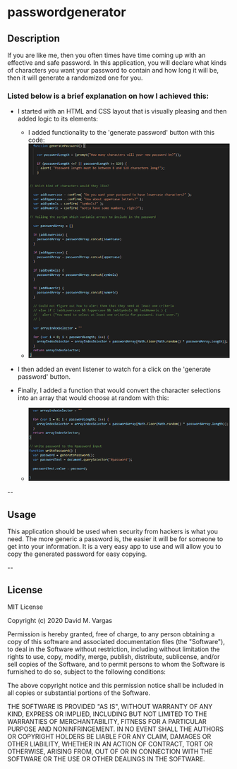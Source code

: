 # passwordgenerator

## Description

If you are like me, then you often times have time coming up with an effective and safe password. In this application, you will declare what kinds of characters you want your password to contain and how long it will be, then it will generate a randomized one for you. 

### Listed below is a brief explanation on how I achieved this: 

* I started with an HTML and CSS layout that is visually pleasing and then added logic to its elements:
    * I added functionality to the 'generate password' button with this code:
    * ![](assets/Capture2.png)

    
    

* I then added an event listener to watch for a click on the 'generate password' button.

* Finally, I added a function that would convert the character selections into an array that would choose at random with this:
    * ![](assets/Capture3.png)

--
## Usage

This application should be used when security from hackers is what you need. The more generic a password is, the easier it will be for someone to get into your information. It is a very easy app to use and will allow you to copy the generated password for easy copying.

--
## License

MIT License 

Copyright (c) 2020 David M. Vargas

Permission is hereby granted, free of charge, to any person obtaining a copy of this software and associated documentation files (the "Software"), to deal in the Software without restriction, including without limitation the rights to use, copy, modify, merge, publish, distribute, sublicense, and/or sell copies of the Software, and to permit persons to whom the Software is furnished to do so, subject to the following conditions:

The above copyright notice and this permission notice shall be included in all copies or substantial portions of the Software.

THE SOFTWARE IS PROVIDED "AS IS", WITHOUT  WARRANTY OF ANY KIND, EXPRESS OR IMPLIED, INCLUDING BUT NOT LIMITED TO THE WARRANTIES OF MERCHANTABILITY, FITNESS FOR A PARTICULAR PURPOSE AND NONINFRINGEMENT. IN NO EVENT SHALL THE AUTHORS OR COPYRIGHT HOLDERS BE LIABLE FOR ANY CLAIM, DAMAGES OR OTHER LIABILITY, WHETHER IN AN ACTION OF CONTRACT, TORT OR OTHERWISE, ARISING FROM, OUT OF OR IN CONNECTION WITH THE SOFTWARE OR THE USE OR OTHER DEALINGS IN THE SOFTWARE. 